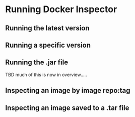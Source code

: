 # Running Docker Inspector

## Running the latest version

## Running a specific version

## Running the .jar file

TBD much of this is now in overview.....

## Inspecting an image by image repo:tag

## Inspecting an image saved to a .tar file